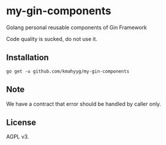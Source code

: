 # my-gin-components

Golang personal reusable components of Gin Framework

Code quality is sucked, do not use it.

## Installation

```shell
go get -u github.com/kmahyyg/my-gin-components
```

## Note

We have a contract that error should be handled by caller only.

## License

AGPL v3.
